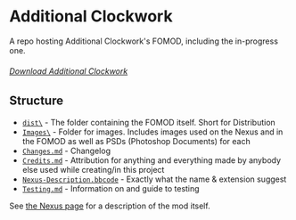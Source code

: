 # Additional Clockwork

A repo hosting Additional Clockwork's FOMOD, including the in-progress one.
###### [Download Additional Clockwork](https://www.nexusmods.com/skyrimspecialedition/mods/47087)

## Structure

- [`dist\`](dist/) - The folder containing the FOMOD itself. Short for Distribution
- [`Images\`](Images/) - Folder for images. Includes images used on the Nexus and in the FOMOD as well as PSDs (Photoshop Documents) for each
- [`Changes.md`](Changes.md) - Changelog
- [`Credits.md`](Credits.md) - Attribution for anything and everything made by anybody else used while creating/in this project
- [`Nexus-Description.bbcode`](Nexus-Description.bbcode) - Exactly what the name & extension suggest
- [`Testing.md`](Testing.md) - Information on and guide to testing

See [the Nexus page](https://www.nexusmods.com/skyrimspecialedition/mods/47087) for a description of the mod itself.
